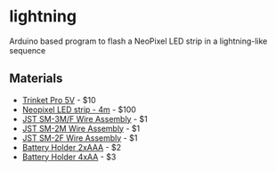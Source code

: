 # lightning
Arduino based program to flash a NeoPixel LED strip in a lightning-like sequence


## Materials

- [Trinket Pro 5V](http://www.adafruit.com/product/2000) - $10
- [Neopixel LED strip - 4m](http://www.adafruit.com/products/1461) - $100
- [JST SM-3M/F Wire Assembly](http://www.adafruit.com/products/1663) - $1
- [JST SM-2M Wire Assembly](http://www.adafruit.com/products/319) - $1
- [JST SM-2F Wire Assembly](http://www.adafruit.com/products/318) - $1
- [Battery Holder 2xAAA](radioshack?) - $2
- [Battery Holder 4xAA](http://www.adafruit.com/products/830) - $3

